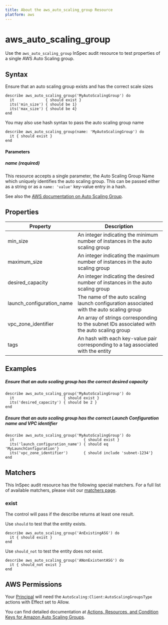```yaml
---
title: About the aws_auto_scaling_group Resource
platform: aws
---
```


# aws_auto_scaling_group

Use the `aws_auto_scaling_group` InSpec audit resource to test properties of a single AWS Auto Scaling group. 

## Syntax

Ensure that an auto scaling group exists and has the correct scale sizes

    describe aws_auto_scaling_group('MyAutoScalingGroup') do
      it              { should exist }
      its('min_size') { should be 1}
      its('max_size') { should be 4}
    end  

You may also use hash syntax to pass the auto scaling group name
    
    describe aws_auto_scaling_group(name: 'MyAutoScalingGroup') do
      it { should exist }
    end

#### Parameters

##### name _(required)_

This resource accepts a single parameter, the Auto Scaling Group Name which uniquely identifies the auto scaling group. 
This can be passed either as a string or as a `name: 'value'` key-value entry in a hash.

See also the [AWS documentation on Auto Scaling Group](https://docs.aws.amazon.com/autoscaling/ec2/userguide/AutoScalingGroup.html).

## Properties

|Property                  | Description|
| ---                      | --- |
|min_size                  | An integer indicating the minimum number of instances in the auto scaling group |
|maximum_size              | An integer indicating the maximum number of instances in the auto scaling group |
|desired_capacity          | An integer indicating the desired  number of instances in the auto scaling group |
|launch_configuration_name | The name of the auto scaling launch configuration associated with the auto scaling group |
|vpc_zone_identifier       | An array of strings corresponding to the subnet IDs associated with the auto scaling group |
|tags                      | An hash with each key-value pair corresponding to a tag associated with the entity |

## Examples

##### Ensure that an auto scaling group has the correct desired capacity
    describe aws_auto_scaling_group('MyAutoScalingGroup') do
      it                      { should exist }
      its('desired_capacity') { should be 2 }
    end  
    
##### Ensure that an auto scaling group has the correct Launch Configuration name and VPC identifier
    describe aws_auto_scaling_group('MyAutoScalingGroup') do
      it                               { should exist }
      its('launch_configuration_name') { should eq 'MyLaunchConfiguration'}
      its('vpc_zone_identifier')       { should include 'subnet-1234'}
    end  
   
## Matchers

This InSpec audit resource has the following special matchers. For a full list of available matchers, please visit our [matchers page](https://www.inspec.io/docs/reference/matchers/).

### exist

The control will pass if the describe returns at least one result.

Use `should` to test that the entity exists.

    describe aws_auto_scaling_group('AnExistingASG') do
      it { should exist }
    end

Use `should_not` to test the entity does not exist.

    describe aws_auto_scaling_group('ANonExistentASG') do
      it { should_not exist }
    end

## AWS Permissions

Your [Principal](https://docs.aws.amazon.com/IAM/latest/UserGuide/intro-structure.html#intro-structure-principal) will need the `AutoScaling:Client:AutoScalingGroupsType` actions with Effect set to Allow.  

You can find detailed documentation at [Actions, Resources, and Condition Keys for Amazon Auto Scaling Groups](https://docs.aws.amazon.com/autoscaling/ec2/userguide/control-access-using-iam.html).

